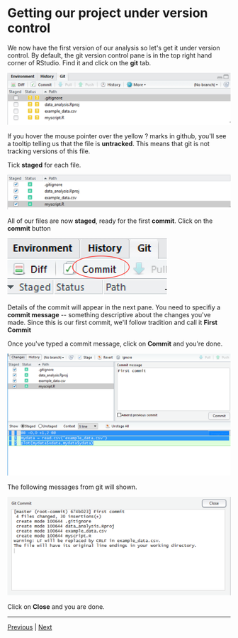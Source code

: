 # Getting our project under version control

We now have the first version of our analysis so let's get it under version control. By default, the git version control pane is in the top right hand corner of RStudio. Find it and click on the **git** tab.

![](./assets/git_pane.png)

If you hover the mouse pointer over the yellow ? marks in github, you'll see a tooltip telling us that the file is **untracked**. This means that git is not tracking versions of this file.

Tick **staged** for each file.

![](./assets/git_pane_added.png)

All of our files are now **staged**, ready for the first **commit**. Click on the **commit** button

![](./assets/commit.png)

Details of the commit will appear in the next pane. You need to specifiy a **commit message** -- something descriptive about the changes you've made. Since this is our first commit, we'll follow tradition and call it **First Commit** 

Once you've typed a commit message, click on **Commit** and you're done.

![](./assets/first_commit.png)

The following messages from git will shown.

![](./assets/git_commit_message.png)

Click on **Close** and you are done.  

***

[Previous](./analysis_start.md) | [Next](./making_change.md)

